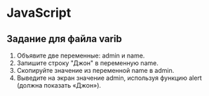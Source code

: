 # JavaScript
## Задание для файла varib
1. Объявите две переменные: admin и name.
2. Запишите строку "Джон" в переменную name.
3. Скопируйте значение из переменной name в admin.
4. Выведите на экран значение admin, используя функцию alert (должна показать «Джон»).
